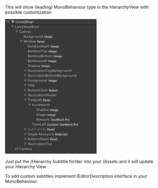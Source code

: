 This will show (leading) MonoBehaviour type in the HierarchyView with possible customization

![Alt text](Screenshot.png?raw=true "Screenshot")

Just put the /Hierarchy Subtitle forlder into your /Assets and it will update your Hierarchy View

To add custom subtitles implement IEditorDescription interface in your MonoBehaviour.
